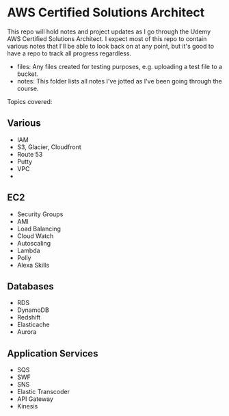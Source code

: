 # AWS Certified Solutions Architect

This repo will hold notes and project updates as I go through the Udemy AWS Certified Solutions Architect. I expect most of this repo to contain various notes that I'll be able to look back on at any point, but it's good to have a repo to track all progress regardless.

- files: Any files created for testing purposes, e.g. uploading a test file to a bucket.
- notes: This folder lists all notes I've jotted as I've been going through the course.

Topics covered:

## Various 
- IAM
- S3, Glacier, Cloudfront
- Route 53
- Putty
- VPC
- 

## EC2
- Security Groups
- AMI
- Load Balancing
- Cloud Watch
- Autoscaling
- Lambda
- Polly
- Alexa Skills

## Databases
- RDS
- DynamoDB
- Redshift
- Elasticache
- Aurora

## Application Services
- SQS
- SWF
- SNS
- Elastic Transcoder
- API Gateway
- Kinesis